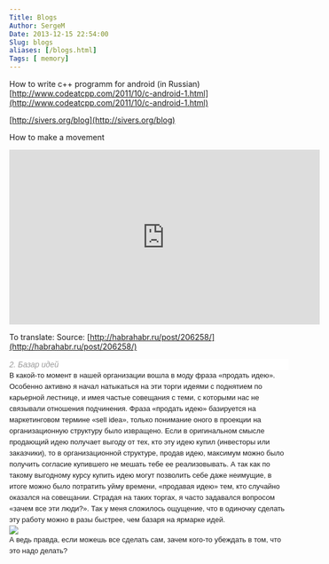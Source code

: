 ```yaml
---
Title: Blogs
Author: SergeM
Date: 2013-12-15 22:54:00
Slug: blogs
aliases: [/blogs.html]
Tags: [ memory]
---
```




How to write c++ programm for android (in Russian)
[http://www.codeatcpp.com/2011/10/c-android-1.html](http://www.codeatcpp.com/2011/10/c-android-1.html)


[http://sivers.org/blog](http://sivers.org/blog)

How to make a movement
<iframe allowfullscreen="" frameborder="0" height="315" mozallowfullscreen="" scrolling="no" src="http://embed.ted.com/talks/lang/ru/derek_sivers_how_to_start_a_movement.html" webkitallowfullscreen="" width="560"></iframe> 

To translate:
Source:&nbsp;[http://habrahabr.ru/post/206258/](http://habrahabr.ru/post/206258/)
<h5 style="background-color: white; border: 0px; color: #999999; font-family: Verdana, sans-serif; font-size: 14px; font-weight: normal; line-height: 20px; margin: 0px; outline: 0px; padding: 0px; vertical-align: baseline;">2. Базар идей</h5><span style="background-color: white; font-family: Verdana, sans-serif; font-size: 13px; line-height: 20px;">В какой-то момент в нашей организации вошла в моду фраза «продать идею». Особенно активно я начал натыкаться на эти торги идеями с поднятием по карьерной лестнице, и имея частые совещания с теми, с которыми нас не связывали отношения подчинения. Фраза «продать идею» базируется на маркетинговом термине «sell idea», только понимание оного в проекции на организационную структуру было извращено. Если в оригинальном смысле продающий идею получает выгоду от тех, кто эту идею купил (инвесторы или заказчики), то в организационной структуре, продав идею, максимум можно было получить согласие купившего не мешать тебе ее реализовывать. А так как по такому выгодному курсу купить идею могут позволить себе даже неимущие, в итоге можно было потратить уйму времени, «продавая идею» тем, кто случайно оказался на совещании. Страдая на таких торгах, я часто задавался вопросом «зачем все эти люди?». Так у меня сложилось ощущение, что в одиночку сделать эту работу можно в разы быстрее, чем базаря на ярмарке идей.</span>
<br style="background-color: white; font-family: Verdana, sans-serif; font-size: 13px; line-height: 20px;" /><img src="http://habr.habrastorage.org/post_images/1a2/85b/39a/1a285b39a1252a108e1ee75d64b6d874.jpg" style="background-color: white; border: 0px; font-family: Verdana, sans-serif; font-size: 13px; line-height: 20px; margin: 0px; max-width: 100%; outline: 0px; padding: 0px; vertical-align: middle;" />
<br style="background-color: white; font-family: Verdana, sans-serif; font-size: 13px; line-height: 20px;" /><span style="background-color: white; font-family: Verdana, sans-serif; font-size: 13px; line-height: 20px;">А ведь правда, если можешь все сделать сам, зачем кого-то убеждать в том, что это надо делать?</span>
